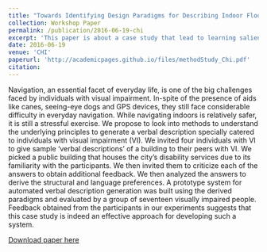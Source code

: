 ```yaml
---
title: "Towards Identifying Design Paradigms for Describing Indoor Floor Maps to Individuals with Visual Impairment."
collection: Workshop Paper
permalink: /publication/2016-06-19-chi
excerpt: 'This paper is about a case study that lead to learning salient differences in understanding nagivation when you have a visual impairment.'
date: 2016-06-19
venue: 'CHI'
paperurl: 'http://academicpages.github.io/files/methodStudy_Chi.pdf'
citation: 
---
```

Navigation, an essential facet of everyday life, is one of the big challenges faced by individuals with visual impairment. In-spite of the presence of aids like canes, seeing-eye dogs and GPS devices, they still face considerable difficulty in
everyday navigation. While navigating indoors is relatively
safer, it is still a stressful exercise. We propose to look into
methods to understand the underlying principles to generate
a verbal description specially catered to individuals with
visual impairment (VI). We invited four individuals with VI
to give sample ‘verbal descriptions’ of a building to their
peers with VI. We picked a public building that houses the
city’s disability services due to its familiarity with the
participants. We then invited them to criticize each of the
answers to obtain additional feedback. We then analyzed
the answers to derive the structural and language
preferences. A prototype system for automated verbal
description generation was built using the derived
paradigms and evaluated by a group of seventeen visually
impaired people. Feedback obtained from the participants in
our experiments suggests that this case study is indeed an
effective approach for developing such a system.

[Download paper here](http://academicpages.github.io/files/methodStudy_Chi.pdf)

